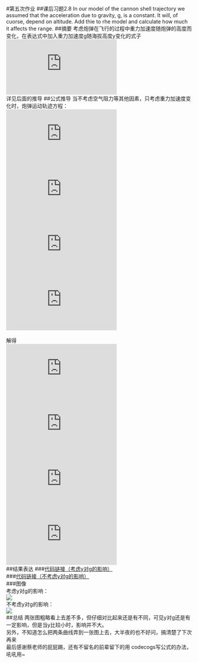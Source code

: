 #第五次作业
##课后习题2.8
In our model of the cannon shell trajectory we assumed that the acceleration due to gravity, g, is a constant. It will, of cuorse, depend on altitude. Add thie to rhe model and calculate how much it affects the range.
##摘要
考虑炮弹在飞行的过程中重力加速度随炮弹的高度而变化，在表达式中加入重力加速度g随海拔高度y变化的式子   ![](http://latex.codecogs.com/gif.latex?g%3D%5Cfrac%7BGM%7D%7B%28R&plus;y%29%5E%7B2%7D%7D)<br>
详见后面的推导
##公式推导
当不考虑空气阻力等其他因素，只考虑重力加速度变化时，炮弹运动轨迹方程：<br>
![](http://latex.codecogs.com/gif.latex?%5Cfrac%7Bdx%7D%7Bdt%7D%3Dv_%7Bx%7D)<br>
![](http://latex.codecogs.com/gif.latex?%5Cfrac%7Bdv_%7Bx%7D%7D%7Bdt%7D%3D0)<br>
![](http://latex.codecogs.com/gif.latex?%5Cfrac%7Bdy%7D%7Bdt%7D%3Dv_%7By%7D)<br>
![](http://latex.codecogs.com/gif.latex?%5Cfrac%7Bdv_%7By%7D%7D%7Bdt%7D%3D-%5Cfrac%7BGM%7D%7B%28R&plus;y%5E%7B2%7D%29%7D)<br><br>
解得<br>
![](http://latex.codecogs.com/gif.latex?x_%7Bi&plus;1%7D%3Dx_%7Bi%7D&plus;v_%7Bx%2Ci%7D%5CDelta%20t)<br>
![](http://latex.codecogs.com/gif.latex?v_%7Bx%2Ci&plus;1%7D%3Dv_%7Bx%2Ci%7D)<br>
![](http://latex.codecogs.com/gif.latex?y_%7Bi&plus;1%7D%3Dy_%7Bi%7D&plus;v_%7By%2Ci%7D%5CDelta%20t)<br>
![](http://latex.codecogs.com/gif.latex?v_%7By%2Ci&plus;1%7D%3Dv_%7By%2Ci%7D-%5Cfrac%7BGM%7D%7B%28R&plus;y%29%5E%7B2%7D%7D%5CDelta%20t)<br>
##结果表达
###[代码链接（考虑y对g的影响）](https://github.com/toby459/compuational_physics_N2014301020139/blob/master/File_2/Exercise_05_code.py)<br>
###[代码链接（不考虑y对g的影响）](https://github.com/toby459/compuational_physics_N2014301020139/blob/master/File_2/Exercise_05_code2.py)<br>
###图像<br>
考虑y对g的影响：<br>
![](https://github.com/toby459/compuational_physics_N2014301020139/blob/master/File_2/EXercise_05截图.PNG)<br>
不考虑y对g的影响：<br>
![](https://github.com/toby459/compuational_physics_N2014301020139/blob/master/File_2/EXercise_05截图2.PNG)<br>
##总结
两张图粗略看上去差不多，但仔细对比起来还是有不同，可见y对g还是有一定影响，但是当y比较小时，影响并不大。<br>
另外，不知道怎么把两条曲线弄到一张图上去，大半夜的也不好问，搞清楚了下次再来<br>
最后感谢蔡老师的屁屁踢，还有不留名的前辈留下的用 codecogs写公式的办法，吼吼用~
